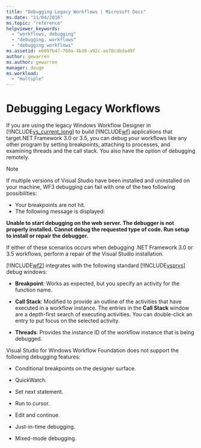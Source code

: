 ```yaml
---
title: "Debugging Legacy Workflows | Microsoft Docs"
ms.date: "11/04/2016"
ms.topic: "reference"
helpviewer_keywords: 
  - "workflows, debugging"
  - "debugging, workflows"
  - "debugging workflows"
ms.assetid: e6097b47-760a-4b30-a92c-ae70cdbda49f
author: gewarren
ms.author: gewarren
manager: douge
ms.workload: 
  - "multiple"
---
```

# Debugging Legacy Workflows

If you are using the legacy Windows Workflow Designer in [!INCLUDE[vs_current_long](../misc/includes/vs_current_long_md.md)] to build [!INCLUDE[wf](../workflow-designer/includes/wf_md.md)] applications that target.NET Framework 3.0 or 3.5, you can debug your workflows like any other program by setting breakpoints, attaching to processes, and examining threads and the call stack. You also have the option of debugging remotely.

> [!NOTE]
> If multiple versions of Visual Studio have been installed and uninstalled on your machine, WF3 debugging can fail with one of the two following possibilities:
>
> -   Your breakpoints are not hit.
> -   The following message is displayed:
>
> **Unable to start debugging on the web server. The debugger is not properly installed.  Cannot debug the requested type of code.  Run setup to install or repair the debugger.**
>
> If either of these scenarios occurs when debugging .NET Framework 3.0 or 3.5 workflows, perform a repair of the Visual Studio installation.

 [!INCLUDE[wf2](../workflow-designer/includes/wf2_md.md)] integrates with the following standard [!INCLUDE[vsprvs](../code-quality/includes/vsprvs_md.md)] debug windows:

-   **Breakpoint**: Works as expected, but you specify an activity for the function name.

-   **Call Stack**: Modified to provide an outline of the activities that have executed in a workflow instance. The entries in the **Call Stack** window are a depth-first search of executing activities. You can double-click an entry to put focus on the selected activity.

-   **Threads**: Provides the instance ID of the workflow instance that is being debugged.

 Visual Studio for Windows Workflow Foundation does not support the following debugging features:

-   Conditional breakpoints on the designer surface.

-   QuickWatch.

-   Set next statement.

-   Run to cursor.

-   Edit and continue.

-   Just-in-time debugging.

-   Mixed-mode debugging.